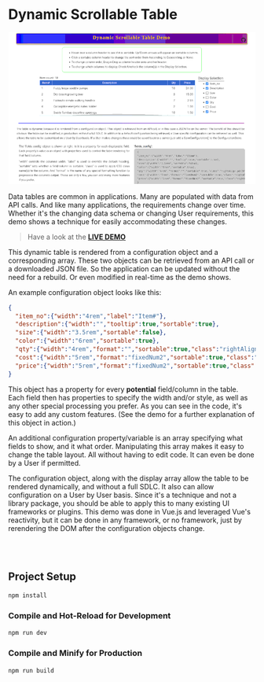 # Dynamic Scrollable Table

![dynamic-scrollable-table](./Dynamic-Scrollable-Tables.png "Dynamic Scrollable Table")

Data tables are common in applications. Many are populated with data from API calls. And like many applications, the requirements change over time. Whether it's the changing data schema or changing User requirements, this demo shows a technique for easily accommodating these changes.

> Have a look at the [**LIVE DEMO**](http://www.hovind.com/demos/dynamic-scrollable-table)

This dynamic table is rendered from a configuration object and a corresponding array. These two objects can be retrieved from an API call or a downloaded JSON file. So the application can be updated without the need for a rebuild. Or even modified in real-time as the demo shows.<br />


An example configuration object looks like this:
```json
{
  "item_no":{"width":"4rem","label":"Item#"},
  "description":{"width":"","tooltip":true,"sortable":true},
  "size":{"width":"3.5rem","sortable":false},
  "color":{"width":"6rem","sortable":true},
  "qty":{"width":"4rem","format":"","sortable":true,"class":"rightAlign pdr24"},
  "cost":{"width":"5rem","format":"fixedNum2","sortable":true,"class":"rightAlign pdr10"},
  "price":{"width":"5rem","format":"fixedNum2","sortable":true,"class":"rightAlign pdr10"}
}
```

This object has a property for every __potential__ field/column in the table. Each field then has properties to specify the width and/or style, as well as any other special processing you prefer. As you can see in the code, it's easy to add any custom features. (See the demo for a further explanation of this object in action.)<br />

An additional configuration property/variable is an array specifying what fields to show, and it what order. Manipulating this array makes it easy to change the table layout. All without having to edit code. It can even be done by a User if permitted.<br />

The configuration object, along with the display array allow the table to be rendered dynamically, and without a full SDLC. It also can allow configuration on a User by User basis. Since it's a technique and not a library package, you should be able to apply this to many existing UI frameworks or plugins. This demo was done in Vue.js and leveraged Vue's reactivity, but it can be done in any framework, or no framework, just by rerendering the DOM after the configuration objects change.

<br /><br />

## Project Setup

```sh
npm install
```

### Compile and Hot-Reload for Development

```sh
npm run dev
```

### Compile and Minify for Production

```sh
npm run build
```

